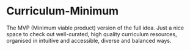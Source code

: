 # Curriculum-Minimum 

The MVP (Minimum viable product) version of the full idea. Just a nice space to check out well-curated, high quality curriculum resources, organised in intuitive and accessible, diverse and balanced ways.
